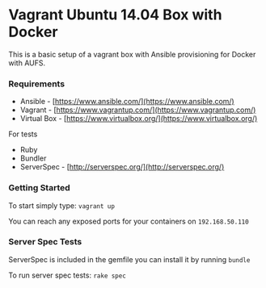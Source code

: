 # Vagrant Ubuntu 14.04 Box with Docker

This is a basic setup of a vagrant box with Ansible provisioning for Docker with AUFS.

### Requirements ###
- Ansible - [https://www.ansible.com/](https://www.ansible.com/)
- Vagrant - [https://www.vagrantup.com/](https://www.vagrantup.com/)
- Virtual Box - [https://www.virtualbox.org/](https://www.virtualbox.org/)

For tests
- Ruby
- Bundler
- ServerSpec - [http://serverspec.org/](http://serverspec.org/)

### Getting Started ###
To start simply type: `vagrant up`

You can reach any exposed ports for your containers on `192.168.50.110`

### Server Spec Tests ###

ServerSpec is included in the gemfile you can install it by running `bundle`

To run server spec tests: `rake spec`

